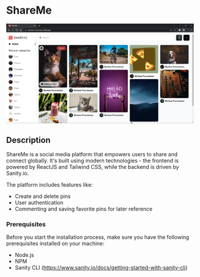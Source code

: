 # ShareMe

![overview](./Image/Home.png)

## Description

ShareMe is a social media platform that empowers users to share and connect globally. It's built using modern technologies - the frontend is powered by ReactJS and Tailwind CSS, while the backend is driven by Sanity.io.

The platform includes features like:

- Create and delete pins
- User authentication
- Commenting and saving favorite pins for later reference

### Prerequisites

Before you start the installation process, make sure you have the following prerequisites installed on your machine:

- Node.js
- NPM
- Sanity CLI (https://www.sanity.io/docs/getting-started-with-sanity-cli)
